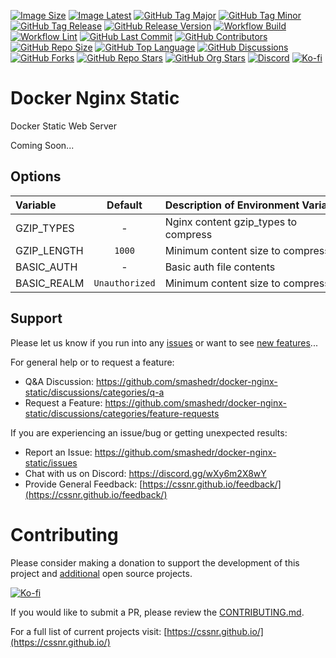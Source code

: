 [![Image Size](https://badges.cssnr.com/ghcr/size/smashedr/docker-nginx-static)](https://github.com/smashedr/docker-nginx-static/pkgs/container/docker-nginx-proxy)
[![Image Latest](https://badges.cssnr.com/ghcr/tags/smashedr/docker-nginx-static/latest)](https://github.com/smashedr/docker-nginx-static/pkgs/container/docker-nginx-proxy)
[![GitHub Tag Major](https://img.shields.io/github/v/tag/smashedr/docker-nginx-static?sort=semver&filter=!*.*&logo=git&logoColor=white&labelColor=585858&label=%20)](https://github.com/smashedr/docker-nginx-static/tags)
[![GitHub Tag Minor](https://img.shields.io/github/v/tag/smashedr/docker-nginx-static?sort=semver&filter=!*.*.*&logo=git&logoColor=white&labelColor=585858&label=%20)](https://github.com/smashedr/docker-nginx-static/releases)
[![GitHub Tag Release](https://img.shields.io/github/v/tag/smashedr/docker-nginx-static?sort=semver&filter=!*.*.*.*&logo=git&logoColor=white&labelColor=585858&label=%20)](https://github.com/smashedr/docker-nginx-static/releases/latest)
[![GitHub Release Version](https://img.shields.io/github/v/release/smashedr/docker-nginx-static?logo=github)](https://github.com/smashedr/docker-nginx-static/releases/latest)
[![Workflow Build](https://img.shields.io/github/actions/workflow/status/smashedr/docker-nginx-static/build.yaml?logo=cachet&label=build)](https://github.com/smashedr/docker-nginx-static/actions/workflows/build.yaml)
[![Workflow Lint](https://img.shields.io/github/actions/workflow/status/smashedr/docker-nginx-static/lint.yaml?logo=cachet&label=lint)](https://github.com/smashedr/docker-nginx-static/actions/workflows/lint.yaml)
[![GitHub Last Commit](https://img.shields.io/github/last-commit/smashedr/docker-nginx-static?logo=github&label=updated)](https://github.com/smashedr/docker-nginx-static/pulse)
[![GitHub Contributors](https://img.shields.io/github/contributors-anon/smashedr/docker-nginx-static?logo=github)](https://github.com/smashedr/docker-nginx-static/graphs/contributors)
[![GitHub Repo Size](https://img.shields.io/github/repo-size/smashedr/docker-nginx-static?logo=bookstack&logoColor=white&label=repo%20size)](https://github.com/smashedr/docker-nginx-static?tab=readme-ov-file#readme)
[![GitHub Top Language](https://img.shields.io/github/languages/top/smashedr/docker-nginx-static?logo=htmx)](https://github.com/smashedr/docker-nginx-static/tree/master/src)
[![GitHub Discussions](https://img.shields.io/github/discussions/smashedr/docker-nginx-static?logo=github)](https://github.com/smashedr/docker-nginx-static/discussions)
[![GitHub Forks](https://img.shields.io/github/forks/smashedr/docker-nginx-static?style=flat&logo=github)](https://github.com/smashedr/docker-nginx-static/forks)
[![GitHub Repo Stars](https://img.shields.io/github/stars/smashedr/docker-nginx-static?style=flat&logo=github)](https://github.com/smashedr/docker-nginx-static/stargazers)
[![GitHub Org Stars](https://img.shields.io/github/stars/cssnr?style=flat&logo=github&label=org%20stars)](https://cssnr.github.io/)
[![Discord](https://img.shields.io/discord/899171661457293343?logo=discord&logoColor=white&label=discord&color=7289da)](https://discord.gg/wXy6m2X8wY)
[![Ko-fi](https://img.shields.io/badge/Ko--fi-72a5f2?logo=kofi&label=support)](https://ko-fi.com/cssnr)

# Docker Nginx Static

Docker Static Web Server

Coming Soon...

## Options

| Variable    |    Default     | Description&nbsp;of&nbsp;Environment&nbsp;Variable |
| :---------- | :------------: | :------------------------------------------------- |
| GZIP_TYPES  |       -        | Nginx content gzip_types to compress               |
| GZIP_LENGTH |     `1000`     | Minimum content size to compress                   |
| BASIC_AUTH  |       -        | Basic auth file contents                           |
| BASIC_REALM | `Unauthorized` | Minimum content size to compress                   |

## Support

Please let us know if you run into any [issues](https://github.com/smashedr/docker-nginx-static/issues)
or want to see [new features](https://github.com/smashedr/docker-nginx-static/discussions/categories/feature-requests)...

For general help or to request a feature:

- Q&A Discussion: https://github.com/smashedr/docker-nginx-static/discussions/categories/q-a
- Request a Feature: https://github.com/smashedr/docker-nginx-static/discussions/categories/feature-requests

If you are experiencing an issue/bug or getting unexpected results:

- Report an Issue: https://github.com/smashedr/docker-nginx-static/issues
- Chat with us on Discord: https://discord.gg/wXy6m2X8wY
- Provide General Feedback: [https://cssnr.github.io/feedback/](https://cssnr.github.io/feedback/)

# Contributing

Please consider making a donation to support the development of this project
and [additional](https://cssnr.com/) open source projects.

[![Ko-fi](https://ko-fi.com/img/githubbutton_sm.svg)](https://ko-fi.com/cssnr)

If you would like to submit a PR, please review the [CONTRIBUTING.md](#contributing-ov-file).

For a full list of current projects visit: [https://cssnr.github.io/](https://cssnr.github.io/)
